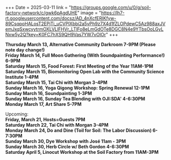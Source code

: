 +++
Date = 2025-03-11
link = "https://groups.google.com/u/0/g/soil-factory-network/c/gwk6pAgdUHE"
image = "https://lh7-rt.googleusercontent.com/docsz/AD_4nXcfERIKfyw-89CsqpoHALosT2EPjTi_uCVPlXbbi2a5vPh9z7X4d1fZLOPdewC5Az988axJVemJxqSxwcyytrmOXLVLlFHVr_LTlFo8eLmGdOTe8DGC8N4e9YTbsOoLGyLNxw5y2Q?key=K0FC7hXS9QH9Vas7YW7vOlOr"
+++

**Thursday March 13, Alternative Community Darkroom 7-9PM (Please note day change\!)**  
**Friday March 14, Full Moon Gathering (With Soundpainting Performance\!) 6-9PM**  
**Saturday March 15, Food Forest: First Meeting of the Year 11AM-1PM**  
**Saturday March 15, Biomonitoring Open Lab with the Community Science Institute 1-4PM**  
**Saturday March 15, Tai Chi with Morgan 3-4PM**  
**Sunday March 16, Yoga Qigong Workshop: Spring Renewal 12-1PM**  
**Sunday March 16, Soundpainting 1-3PM**  
**Sunday March 16, Sunday Tea Blending with OJI:SDA' 4-6:30PM**  
**Monday March 17, Art Share 5-7PM**

Upcoming:  
**Friday, March 21, Hosts=Guests 7PM**  
**Saturday March 22, Tai Chi with Morgan 3-4PM**  
**Monday March 24, Do and Dine (Toil for Soil: The Labor Discussion) 6-7:30PM**  
**Sunday March 30, Dye Workshop with José 11am \- 3PM**  
**Sunday March 30, Herb Circle w/ Beth Gordon 4-6:30PM**  
**Saturday April 5, Linocut Workshop at the Soil Factory from 11AM-3PM**   



<!--more-->